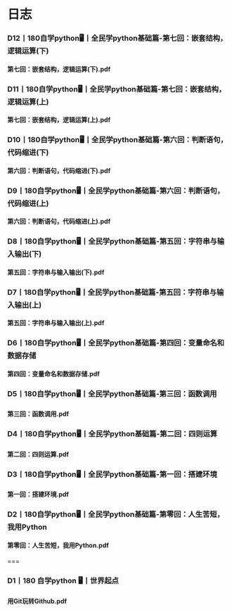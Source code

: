 # 日志
### D12丨180自学python🖥丨全民学python基础篇-第七回：嵌套结构，逻辑运算(下)
#### 第七回：嵌套结构，逻辑运算(下).pdf
### D11丨180自学python🖥丨全民学python基础篇-第七回：嵌套结构，逻辑运算(上)
#### 第七回：嵌套结构，逻辑运算(上).pdf
### D10丨180自学python🖥丨全民学python基础篇-第六回：判断语句，代码缩进(下)
#### 第六回：判断语句，代码缩进(下).pdf
### D9丨180自学python🖥丨全民学python基础篇-第六回：判断语句，代码缩进(上)
#### 第六回：判断语句，代码缩进(上).pdf
### D8丨180自学python🖥丨全民学python基础篇-第五回：字符串与输入输出(下)
#### 第五回：字符串与输入输出(下).pdf
### D7丨180自学python🖥丨全民学python基础篇-第五回：字符串与输入输出(上)
#### 第五回：字符串与输入输出(上).pdf
### D6丨180自学python🖥丨全民学python基础篇-第四回：变量命名和数据存储
#### 第四回：变量命名和数据存储.pdf
### D5丨180自学python🖥丨全民学python基础篇-第三回：函数调用
#### 第三回：函数调用.pdf
### D4丨180自学python🖥丨全民学python基础篇-第二回：四则运算
#### 第二回：四则运算.pdf
### D3丨180自学python🖥丨全民学python基础篇-第一回：搭建环境
#### 第一回：搭建环境.pdf
### D2丨180自学python🖥丨全民学python基础篇-第零回：人生苦短，我用Python
#### 第零回：人生苦短，我用Python.pdf
===
### D1丨180 自学python 🖥丨世界起点
#### 用Git玩转Github.pdf

